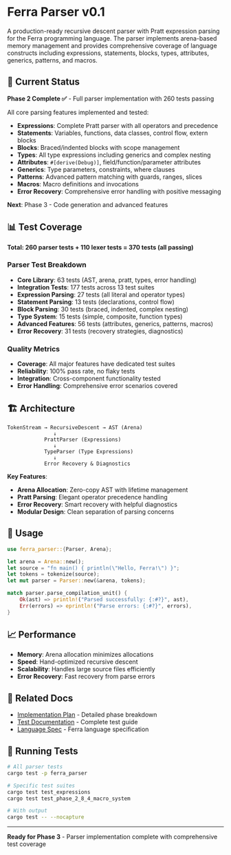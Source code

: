 # Ferra Parser v0.1

A production-ready recursive descent parser with Pratt expression parsing for the Ferra programming language. The parser implements arena-based memory management and provides comprehensive coverage of language constructs including expressions, statements, blocks, types, attributes, generics, patterns, and macros.

## 🎯 Current Status

**Phase 2 Complete ✅** - Full parser implementation with 260 tests passing

All core parsing features implemented and tested:
- **Expressions**: Complete Pratt parser with all operators and precedence
- **Statements**: Variables, functions, data classes, control flow, extern blocks
- **Blocks**: Braced/indented blocks with scope management
- **Types**: All type expressions including generics and complex nesting
- **Attributes**: `#[derive(Debug)]`, field/function/parameter attributes
- **Generics**: Type parameters, constraints, where clauses
- **Patterns**: Advanced pattern matching with guards, ranges, slices
- **Macros**: Macro definitions and invocations
- **Error Recovery**: Comprehensive error handling with positive messaging

**Next**: Phase 3 - Code generation and advanced features

## 📊 Test Coverage

**Total: 260 parser tests + 110 lexer tests = 370 tests (all passing)**

### Parser Test Breakdown
- **Core Library**: 63 tests (AST, arena, pratt, types, error handling)
- **Integration Tests**: 177 tests across 13 test suites
- **Expression Parsing**: 27 tests (all literal and operator types)
- **Statement Parsing**: 13 tests (declarations, control flow)
- **Block Parsing**: 30 tests (braced, indented, complex nesting)
- **Type System**: 15 tests (simple, composite, function types)
- **Advanced Features**: 56 tests (attributes, generics, patterns, macros)
- **Error Recovery**: 31 tests (recovery strategies, diagnostics)

### Quality Metrics
- **Coverage**: All major features have dedicated test suites
- **Reliability**: 100% pass rate, no flaky tests
- **Integration**: Cross-component functionality tested
- **Error Handling**: Comprehensive error scenarios covered

## 🏗️ Architecture

```
TokenStream → RecursiveDescent → AST (Arena)
               ↓
            PrattParser (Expressions)
               ↓
            TypeParser (Type Expressions)
               ↓
            Error Recovery & Diagnostics
```

**Key Features**:
- **Arena Allocation**: Zero-copy AST with lifetime management
- **Pratt Parsing**: Elegant operator precedence handling
- **Error Recovery**: Smart recovery with helpful diagnostics
- **Modular Design**: Clean separation of parsing concerns

## 🚀 Usage

```rust
use ferra_parser::{Parser, Arena};

let arena = Arena::new();
let source = "fn main() { println(\"Hello, Ferra!\") }";
let tokens = tokenize(source);
let mut parser = Parser::new(&arena, tokens);

match parser.parse_compilation_unit() {
    Ok(ast) => println!("Parsed successfully: {:#?}", ast),
    Err(errors) => eprintln!("Parse errors: {:#?}", errors),
}
```

## 📈 Performance

- **Memory**: Arena allocation minimizes allocations
- **Speed**: Hand-optimized recursive descent
- **Scalability**: Handles large source files efficiently
- **Error Recovery**: Fast recovery from parse errors

## 🔗 Related Docs

- [Implementation Plan](DESIGN_IMPLEMENTATION_PLAN.md) - Detailed phase breakdown
- [Test Documentation](TEST_DOCUMENTATION.md) - Complete test guide
- [Language Spec](../../lang-spec-v4.yaml) - Ferra language specification

## 🧪 Running Tests

```bash
# All parser tests
cargo test -p ferra_parser

# Specific test suites
cargo test test_expressions
cargo test test_phase_2_8_4_macro_system

# With output
cargo test -- --nocapture
```

---

**Ready for Phase 3** - Parser implementation complete with comprehensive test coverage 